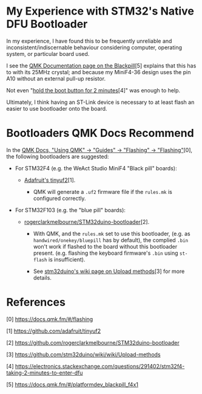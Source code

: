 # My Experience with STM32's Native DFU Bootloader

In my experience, I have found this to be frequently unreliable and
inconsistent/indiscernable behaviour considering computer, operating
system, or particular board used.

I see the [QMK Documentation page on the Blackpill](https://docs.qmk.fm/#/platformdev_blackpill_f4x1)[5] explains that this has to with its 25MHz crystal; and because my MiniF4-36 design uses the pin A10 without an external pull-up resistor.

Not even "[hold the boot button for 2
minutes](https://electronics.stackexchange.com/questions/291402/stm32f4-taking-2-minutes-to-enter-dfu)[4]"
was enough to help.

Ultimately, I think having an ST-Link device is necessary to at least
flash an easier to use bootloader onto the board.

# Bootloaders QMK Docs Recommend

In the [QMK Docs, "Using QMK" -> "Guides" -> "Flashing" -> "Flashing"](https://docs.qmk.fm/#/flashing)[0],
the following bootloaders are suggested:

- For STM32F4 (e.g. the WeAct Studio MiniF4 "Black pill" boards):

  - [Adafruit's tinyuf2](https://github.com/adafruit/tinyuf2)[1].

    - QMK will generate a `.uf2` firmware file if the `rules.mk`
      is configured correctly.

- For STM32F103 (e.g. the "blue pill" boards):

  - [rogerclarkmelbourne/STM32duino-bootloader](https://github.com/rogerclarkmelbourne/STM32duino-bootloader)[2].

    - With QMK, and the `rules.mk` set to use this bootloader, (e.g.
      as `handwired/onekey/bluepill` has by default), the complied
      `.bin` won't work if flashed to the board without this
      bootloader present. (e.g. flashing the keyboard firmware's
      `.bin` using `st-flash` is insufficient).

    - See [stm32duino's wiki page on Upload methods](https://github.com/stm32duino/wiki/wiki/Upload-methods)[3] for more details.

# References

[0] https://docs.qmk.fm/#/flashing

[1] https://github.com/adafruit/tinyuf2

[2] https://github.com/rogerclarkmelbourne/STM32duino-bootloader

[3] https://github.com/stm32duino/wiki/wiki/Upload-methods

[4] https://electronics.stackexchange.com/questions/291402/stm32f4-taking-2-minutes-to-enter-dfu

[5] https://docs.qmk.fm/#/platformdev_blackpill_f4x1
